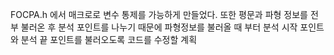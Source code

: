 FOCPA.h 에서 매크로로 변수 통제를 가능하게 만들었다.
또한 평문과 파형 정보를 전부 불러온 후 분석 포인트를 나누기 때문에 파형정보를 불러올 때 부터 분석 시작 포인트와 분석 끝 포인트를 불러오도록 코드를 수정할 계획
